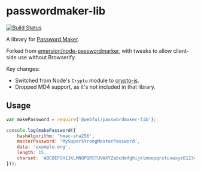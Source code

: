 # passwordmaker-lib

[![Build Status](https://travis-ci.com/webful-ltd/passwordmaker-lib.svg?branch=main)](https://travis-ci.com/webful-ltd/passwordmaker-lib)

A library for [Password Maker](https://passwordmaker.org/).

Forked from [emersion/node-passwordmarker](https://github.com/emersion/node-passwordmaker), with tweaks
to allow client-side use without Browserify.

Key changes:
* Switched from Node's `Crypto` module to [crypto-js](https://www.npmjs.com/package/crypto-js).
* Dropped MD4 support, as it's not included in that library.

## Usage

```js
var makePassword = require('@webful/passwordmaker-lib');

console.log(makePassword({
	hashAlgorithm: 'hmac-sha256',
	masterPassword: 'MySuperStrongMasterPassword',
	data: 'example.org',
	length: 15,
	charset: 'ABCDEFGHIJKLMNOPQRSTUVWXYZabcdefghijklmnopqrstuvwxyz0123456789`~!@#$%^&*()_-+={}|[]\\:";\'<>?,./',
}));
```
